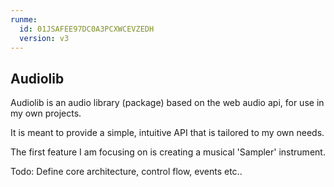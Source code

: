 ```yaml
---
runme:
  id: 01JSAFEE97DC0A3PCXWCEVZEDH
  version: v3
---
```


## Audiolib

Audiolib is an audio library (package) based on the web audio api, for use in my own projects.

It is meant to provide a simple, intuitive API that is tailored to my own needs.

The first feature I am focusing on is creating a musical 'Sampler' instrument.

Todo: Define core architecture, control flow, events etc..
